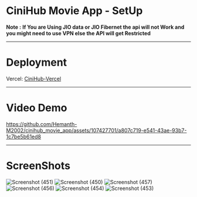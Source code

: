 # CiniHub Movie App - SetUp

**Note :** **If You are Using JIO data or JIO Fibernet the api will not Work and you might need to use VPN else the API will get Restricted**

---

# Deployment

Vercel: [CiniHub-Vercel](https://cinihub.vercel.app/)



---
# **Video Demo**

https://github.com/Hemanth-M2002/cinihub_movie_app/assets/107427701/a807c719-e541-43ae-93b7-1c7be5b61ed8

---

# ScreenShots
![Screenshot (451)](https://github.com/Hemanth-M2002/cinihub_movie_app/assets/107427701/13f52cab-a111-4543-aee2-3147827a6a7a)
![Screenshot (450)](https://github.com/Hemanth-M2002/cinihub_movie_app/assets/107427701/46942312-5400-41f0-841f-7835588e31c5)
![Screenshot (457)](https://github.com/Hemanth-M2002/cinihub_movie_app/assets/107427701/77680541-dac8-4c6f-bd3f-8440c7ba3933)
![Screenshot (456)](https://github.com/Hemanth-M2002/cinihub_movie_app/assets/107427701/5bef798c-0922-42a0-8316-c22b6316578a)
![Screenshot (454)](https://github.com/Hemanth-M2002/cinihub_movie_app/assets/107427701/1da54586-aa54-495c-9c4b-8c3293181e8a)
![Screenshot (453)](https://github.com/Hemanth-M2002/cinihub_movie_app/assets/107427701/e398ba6c-f3dd-43ee-b068-bac23acef054)

